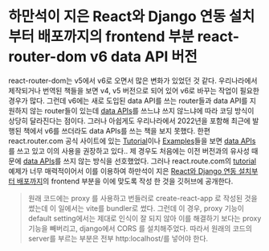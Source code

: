 # 하만석이 지은 React와 Django 연동 설치부터 배포까지의 frontend 부분 react-router-dom v6 data API 버전

react-router-dom는 v5에서 v6로 오면서 많은 변화가 있었던 것 같다. 우리나라에서 제작되거나 번역된 책들을 보면 v4, v5 버전으로 되어 있어 v6로 바꾸는 작업이 필요한 경우가 많다. 그런데 v6에는 새로 도입된 data API를 쓰는 router들과 data API를 지원하지 않는 router들이 있는데 [data APIs](https://reactrouter.com/en/main/routers/picking-a-router)를 쓰느냐 쓰지 않느냐에 따라 코딩 방식이 상당히 달라진다는 점이다. 그러나 아쉽게도 우리나라에서 2022년을 포함해 최근에 발행된 책에서 v6를 쓰더라도 data APIs를 쓰는 책을 보지 못했다. 한편 react.router.com 공식 사이트에 있는 [Tutorial](https://reactrouter.com/en/main/start/tutorial)이나 [Examples](https://github.com/remix-run/react-router/tree/dev/examples)들을 보면 [data APIs](https://reactrouter.com/en/main/routers/picking-a-router)를 쓰고 있고 이의 사용을 권장하고 있다.. 제 경우도 처음에는 이전 버전과의 유사성 때문에 [data APIs](https://reactrouter.com/en/main/routers/picking-a-router)를 쓰지 않는 방식을 선호했었다. 그러나 react.route.com의 [tutorial](https://reactrouter.com/en/main/start/tutorial) 예제가 너무 매력적이어서 이를 이용하여 하만석이 지은 [React와 Django 연동 설치부터 배포까지](https://antech.info/data?vid=9)의 frontend 부분을 이에 맞도록 작성 한 것을 깃허브에 공개한다.

> 원래 코드에는 proxy 를 사용하고 번들러로 create-react-app 로 작성된 것을 썼는데 이 일에서는 vite를 bundler로 썼다. 그런데 이 경우, proxy 기능이 default setting에서는 제대로 인식이 잘 되지 않아 이를 해결하기 보다는 proxy 기능을 빼버리고, django에서 CORS 를 설치해주었다. 따라서 원래의 코드의 server를 부르는 부분은 전부 http:localhost/를 넣어야 한다.
